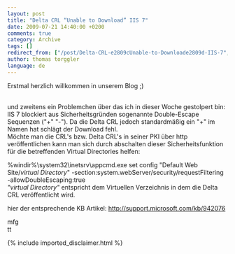 ```yaml
---
layout: post
title: "Delta CRL “Unable to Download” IIS 7"
date: 2009-07-21 14:40:00 +0200
comments: true
category: Archive
tags: []
redirect_from: ["/post/Delta-CRL-e2809cUnable-to-Downloade2809d-IIS-7", "/post/delta-crl-e2809cunable-to-downloade2809d-iis-7"]
author: thomas torggler
language: de
---
```

<!-- more -->
<p>Erstmal herzlich willkommen in unserem Blog ;)</p>
<p><br />und zweitens ein Problemchen &uuml;ber das ich in dieser Woche gestolpert bin: <br />IIS 7 blockiert aus Sicherheitsgr&uuml;nden sogenannte Double-Escape Sequenzen ("+" "-"). Da die Delta CRL jedoch standardm&auml;&szlig;ig ein "+" im Namen hat schl&auml;gt der Download fehl. <br />M&ouml;chte man die CRL's bzw. Delta CRL's in seiner PKI &uuml;ber http ver&ouml;ffentlichen kann man sich durch abschalten dieser Sicherheitsfunktion f&uuml;r die betreffenden Virtual Directories helfen:</p>
<p>%windir%\system32\inetsrv\appcmd.exe set config "Default Web Site/<em>virtual Directory</em>" -section:system.webServer/security/requestFiltering -allowDoubleEscaping:true <br /><em>"virtual Directory"</em> entspricht dem Virtuellen Verzeichnis in dem die Delta CRL ver&ouml;ffentlicht wird.</p>
<p>hier der entsprechende KB Artikel: <a href="http://support.microsoft.com/kb/942076">http://support.microsoft.com/kb/942076</a></p>
<p>mfg <br />tt</p>
{% include imported_disclaimer.html %}
